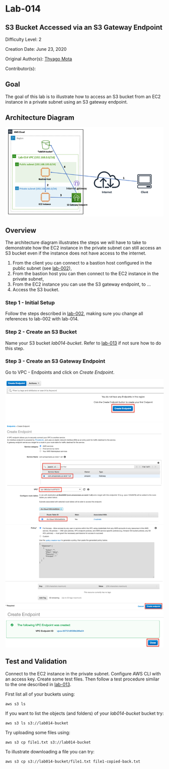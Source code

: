 # Lab-014

## S3 Bucket Accessed via an S3 Gateway Endpoint

Difficulty Level: 2

Creation Date: June 23, 2020

Original Author(s): [Thyago Mota](https://github.com/thyagomota)

Contributor(s):

## Goal
The goal of this lab is to illustrate how to access an S3 bucket from an EC2 instance in a private subnet using an S3 gateway endpoint.

## Architecture Diagram

![lab-014-arch-01](images/lab-014-arch-01.png)

## Overview
The architecture diagram illustrates the steps we will have to take to demonstrate how the EC2 instance in the private subnet can still access an S3 bucket even if the instance does not have access to the internet.

1. From the client you can connect to a bastion host configured in the public subnet (see [lab-002](../lab-002)),
2. From the bastion host you can then connect to the EC2 instance in the private subnet,
3. From the EC2 instance you can use the S3 gateway endpoint, to ...
4. Access the S3 bucket.  

### Step 1 - Initial Setup

Follow the steps described in [lab-002](../lab-002), making sure you change all references to lab-002 with lab-014.

### Step 2 - Create an S3 Bucket

Name your S3 bucket *lab014-bucket*. Refer to [lab-013](../lab-013) if not sure how to do this step.   

### Step 3 - Create an S3 Gateway Endpoint

Go to VPC - Endpoints and click on *Create Endpoint*.

![lab-014-scrn-01](images/lab-014-scrn-01.png)
![lab-014-scrn-02](images/lab-014-scrn-02.png)
![lab-014-scrn-03](images/lab-014-scrn-03.png)
![lab-014-scrn-04](images/lab-014-scrn-04.png)

## Test and Validation
Connect to the EC2 instance in the private subnet. Configure AWS CLI with an access key. Create some test files. Then follow a test procedure similar to the one described in [lab-013](../lab-013).

First list all of your buckets using:

```
aws s3 ls
```

If you want to list the objects (and folders) of your *lab014-bucket* bucket try:

```
aws s3 ls s3://lab014-bucket
```

Try uploading some files using:

```
aws s3 cp file1.txt s3://lab014-bucket
```

To illustrate downloading a file you can try:

```
aws s3 cp s3://lab014-bucket/file1.txt file1-copied-back.txt
```
